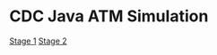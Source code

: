 # CDC Java ATM Simulation

[Stage 1](https://github.com/arifikhsan/cdc-java-atm-simulation/tree/master/stageone)
[Stage 2](https://github.com/arifikhsan/cdc-java-atm-simulation/tree/master/stagetwo)
